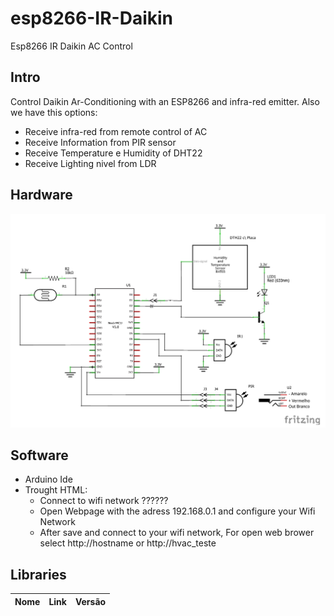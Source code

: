# esp8266-IR-Daikin
Esp8266 IR Daikin AC Control

## Intro
Control Daikin Ar-Conditioning with an ESP8266 and infra-red emitter.
Also we have this options:
  * Receive infra-red from remote control of AC
  * Receive Information from PIR sensor
  * Receive Temperature e Humidity of DHT22
  * Receive Lighting nivel from LDR

## Hardware

![devices](https://github.com/samtd/esp8266-IR-Daikin/blob/master/hardware/Schematic_rev2.png)

## Software
- Arduino Ide
- Trought HTML:
   * Connect to wifi network ??????
   * Open Webpage with the adress 192.168.0.1 and configure your Wifi Network
   * After save and connect to your wifi network, For open web brower select http://hostname or http://hvac_teste

## Libraries
Nome | Link | Versão 
:---: | :---: | ---:

